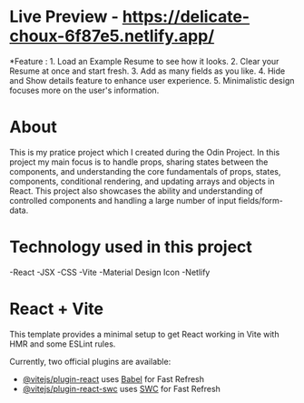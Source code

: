 # Live Preview - https://delicate-choux-6f87e5.netlify.app/

*Feature : 
            1. Load an Example Resume to see how it looks.
            2. Clear your Resume at once and start fresh.
            3. Add as many fields as you like.
            4. Hide and Show details feature to enhance user experience.
            5. Minimalistic design focuses more on the user's information. 

# About
This is my pratice project which I created during the Odin Project. In this project my main focus is to handle props, sharing states between the components, and understanding the core fundamentals of props, states, components, conditional rendering, and updating arrays and objects in React. This project also showcases the ability and understanding of controlled components and  handling a large number of input fields/form-data.

# Technology used in this project
-React
-JSX
-CSS
-Vite
-Material Design Icon
-Netlify

# React + Vite

This template provides a minimal setup to get React working in Vite with HMR and some ESLint rules.

Currently, two official plugins are available:

- [@vitejs/plugin-react](https://github.com/vitejs/vite-plugin-react/blob/main/packages/plugin-react/README.md) uses [Babel](https://babeljs.io/) for Fast Refresh
- [@vitejs/plugin-react-swc](https://github.com/vitejs/vite-plugin-react-swc) uses [SWC](https://swc.rs/) for Fast Refresh
